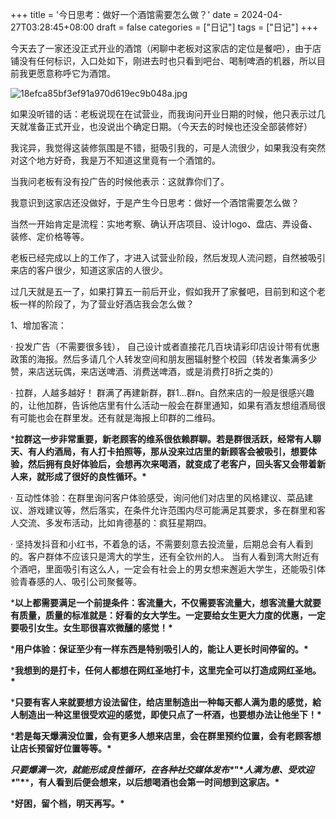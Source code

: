 +++
title = '今日思考：做好一个酒馆需要怎么做？'
date = 2024-04-27T03:28:45+08:00
draft = false
categories = ["日记"]
tags = ["日记"]
+++




今天去了一家还没正式开业的酒馆（闲聊中老板对这家店的定位是餐吧），由于店铺没有任何标识，入口处如下，刚进去时也只看到吧台、喝制啤酒的机器，所以目前我更愿意称呼它为酒馆。




![18efca85bf3ef91a970d619ec9b048a.jpg](https://www.pnglog.com/8DiD5f.jpg)

如果没听错的话：老板说现在在试营业，而我询问开业日期的时候，他只表示过几天就准备正式开业，也没说出个确定日期。（今天去的时候也还没全部装修好）




我诧异，我觉得这装修氛围是不错，挺吸引我的，可是人流很少，如果我没有突然对这个地方好奇，我是万不知道这里竟有一个酒馆的。

当我问老板有没有投广告的时候他表示：这就靠你们了。




我意识到这家店还没做好，于是产生今日思考：做好一个酒馆需要怎么做？




当然一开始肯定是流程：实地考察、确认开店项目、设计logo、盘店、弄设备、装修、定价格等等。

老板已经完成以上的工作了，才进入试营业阶段，然后发现人流问题，自然被吸引来店的客户很少，知道这家店的人很少。




过几天就是五一了，如果打算五一前后开业，假如我开了家餐吧，目前到和这个老板一样的阶段了，为了营业好酒店我会怎么做？




1、增加客流：

·    投发广告（不需要很多钱），       自己设计或者直接花几百块请彩印店设计带有优惠政策的海报。然后多请几个人转发空间和朋友圈辐射整个校园（转发者集满多少赞，来店送玩偶，来店送啤酒、消费送啤酒，或是消费打8折之类的）

·    拉群，人越多越好！               群满了再建新群，群1...群n。自然来店的一般是很感兴趣的，让他加群，告诉他店里有什么活动一般会在群里通知，如果有酒友想组酒局很有可能也会在群里发。还有就是海报上印群的二维码。

***拉群这一步非常重要，新老顾客的维系很依赖群聊。若是群很活跃，经常有人聊天、有人约酒局，有人打卡拍照等，那从没来过店里的新顾客会被吸引，想要体验，然后拥有良好体验后，会想再次来喝酒，就变成了老客户，回头客又会带着新人来，就形成了很好的良性循环。\***

·    互动性体验：在群里询问客户体验感受，询问他们对店里的风格建议、菜品建议、游戏建议等，然后落实，在条件允许范围内尽可能满足其要求，多在群里和客人交流、多发布活动，比如肯德基的：疯狂星期四。

·    坚持发抖音和小红书，不着急的话，不需要刻意去投流量，后期总会有人看到的。客户群体不应该只是湾大的学生，还有全钦州的人。                 当有人看到湾大附近有个酒吧，里面吸引有这么人，一定会有社会上的男女想来邂逅大学生，还能吸引体验青春感的人、吸引公司聚餐等。

***以上都需要满足一个前提条件：客流量大，不仅需要客流量大，想客流量大就要有质量，质量的标准就是：好看的女大学生。一定要给女生更大力度的优惠，一定要吸引女生。女生耶很喜欢微醺的感觉！\***




***用户体验：保证至少有一样东西是特别吸引人的，能让人更长时间停留的。\***

***我想到的是打卡，任何人都想在网红圣地打卡，这里完全可以打造成网红圣地。\***

***只要有客人来就要想方设法留住，给店里制造出一种每天都人满为患的感觉，給人制造出一种这里很受欢迎的感觉，即使只点了一杯酒，也要想办法让他坐下！\***

***若是每天爆满没位置，会有更多人想来店里，会在群里预约位置，会有老顾客想让店长预留好位置等等。\***

***只要爆满一次，就能形成良性循环，在各种社交媒体发布\******"\******人满为患、受欢迎\******"\******，有人看到后便会想来，以后想喝酒也会第一时间想到这家店。\***




***好困，留个档，明天再写。\***